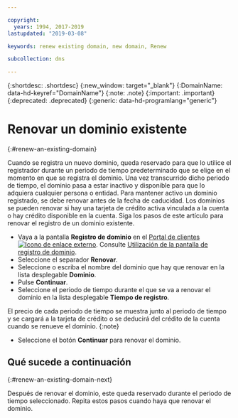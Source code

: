 ```yaml
---

copyright:
  years: 1994, 2017-2019
lastupdated: "2019-03-08"

keywords: renew existing domain, new domain, Renew

subcollection: dns

---
```


{:shortdesc: .shortdesc}
{:new_window: target="_blank"}
{:DomainName: data-hd-keyref="DomainName"}
{:note: .note}
{:important: .important}
{:deprecated: .deprecated}
{:generic: data-hd-programlang="generic"}

# Renovar un dominio existente
{:#renew-an-existing-domain}

Cuando se registra un nuevo dominio, queda reservado para que lo utilice el registrador durante un periodo de tiempo predeterminado que se elige en el momento en que se registra el dominio. Una vez transcurrido dicho periodo de tiempo, el dominio pasa a estar inactivo y disponible para que lo adquiera cualquier persona o entidad. Para mantener activo un dominio registrado, se debe renovar antes de la fecha de caducidad. Los dominios se pueden renovar si hay una tarjeta de crédito activa vinculada a la cuenta o hay crédito disponible en la cuenta. Siga los pasos de este artículo para renovar el registro de un dominio existente.

* Vaya a la pantalla **Registro de dominio** en el [Portal de clientes ![Icono de enlace externo](../../icons/launch-glyph.svg "Icono de enlace externo")](https://{DomainName}/). Consulte [Utilización de la pantalla de registro de dominio](/docs/infrastructure/dns?topic=dns-how-to-use-the-domain-registration-screen).
* Seleccione el separador **Renovar**.
* Seleccione o escriba el nombre del dominio que hay que renovar en la lista desplegable **Dominio**.
* Pulse **Continuar**.
* Seleccione el periodo de tiempo durante el que se va a renovar el dominio en la lista desplegable **Tiempo de registro**.

El precio de cada periodo de tiempo se muestra junto al periodo de tiempo y se cargará a la tarjeta de crédito o se deducirá del crédito de la cuenta cuando se renueve el dominio.
{:note}

* Seleccione el botón **Continuar** para renovar el dominio.

## Qué sucede a continuación
{:#renew-an-existing-domain-next}

Después de renovar el dominio, este queda reservado durante el periodo de tiempo seleccionado. Repita estos pasos cuando haya que renovar el dominio.

